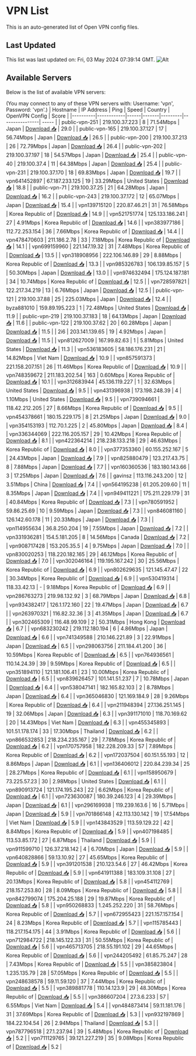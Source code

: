 # VPN List

This is an auto-generated list of Open VPN config files.

## Last Updated

This list was last updated on: Fri, 03 May 2024 07:39:14 GMT.
![Alt](https://repobeats.axiom.co/api/embed/186b98318ef1479477931607c1ad7d823f12451f.svg "Repobeats analytics image")

## Available Servers

Below is the list of available VPN servers:

(You may connect to any of these VPN servers with: Username: 'vpn', Password: 'vpn'.)
| Hostname | IP Address | Ping | Speed | Country | OpenVPN Config | Score |
|----------|------------|------|-------|---------|----------------| ----- |
| public-vpn-251 | 219.100.37.223 | 8 | 71.54Mbps | Japan | [Download 📥](./configs/server_0_JP.ovpn) | 29.0 |
| public-vpn-165 | 219.100.37.127 | 17 | 56.74Mbps | Japan | [Download 📥](./configs/server_1_JP.ovpn) | 26.5 |
| public-vpn-200 | 219.100.37.213 | 26 | 72.79Mbps | Japan | [Download 📥](./configs/server_2_JP.ovpn) | 26.4 |
| public-vpn-202 | 219.100.37.197 | 18 | 54.57Mbps | Japan | [Download 📥](./configs/server_3_JP.ovpn) | 25.4 |
| public-vpn-40 | 219.100.37.4 | 11 | 64.38Mbps | Japan | [Download 📥](./configs/server_4_JP.ovpn) | 25.4 |
| public-vpn-231 | 219.100.37.170 | 18 | 69.83Mbps | Japan | [Download 📥](./configs/server_5_JP.ovpn) | 19.7 |
| vpn641452897 | 67.187.233.125 | 19 | 33.29Mbps | United States | [Download 📥](./configs/server_6_US.ovpn) | 18.8 |
| public-vpn-71 | 219.100.37.25 | 21 | 64.28Mbps | Japan | [Download 📥](./configs/server_7_JP.ovpn) | 16.2 |
| public-vpn-243 | 219.100.37.172 | 12 | 65.07Mbps | Japan | [Download 📥](./configs/server_8_JP.ovpn) | 15.4 |
| vpn139715120 | 220.87.46.21 | 31 | 76.58Mbps | Korea Republic of | [Download 📥](./configs/server_9_KR.ovpn) | 14.9 |
| vpn521751774 | 125.133.186.241 | 27 | 4.91Mbps | Korea Republic of | [Download 📥](./configs/server_10_KR.ovpn) | 14.6 |
| vpn383977186 | 112.72.253.154 | 36 | 7.66Mbps | Korea Republic of | [Download 📥](./configs/server_11_KR.ovpn) | 14.4 |
| vpn478470603 | 211.186.2.78 | 33 | 7.18Mbps | Korea Republic of | [Download 📥](./configs/server_12_KR.ovpn) | 14.1 |
| vpn699159960 | 221.147.19.32 | 31 | 7.48Mbps | Korea Republic of | [Download 📥](./configs/server_13_KR.ovpn) | 13.5 |
| vpn318908956 | 222.106.146.89 | 29 | 8.88Mbps | Korea Republic of | [Download 📥](./configs/server_14_KR.ovpn) | 13.3 |
| vpn985326783 | 106.139.85.157 | 5 | 50.30Mbps | Japan | [Download 📥](./configs/server_15_JP.ovpn) | 13.0 |
| vpn974632494 | 175.124.187.181 | 34 | 10.74Mbps | Korea Republic of | [Download 📥](./configs/server_16_KR.ovpn) | 12.5 |
| vpn728597821 | 122.217.34.219 | 13 | 6.76Mbps | Japan | [Download 📥](./configs/server_17_JP.ovpn) | 12.5 |
| public-vpn-121 | 219.100.37.88 | 25 | 225.03Mbps | Japan | [Download 📥](./configs/server_18_JP.ovpn) | 12.4 |
| byza881010 | 159.89.195.223 | 1 | 72.48Mbps | United States | [Download 📥](./configs/server_19_US.ovpn) | 11.9 |
| public-vpn-219 | 219.100.37.183 | 18 | 64.13Mbps | Japan | [Download 📥](./configs/server_20_JP.ovpn) | 11.6 |
| public-vpn-122 | 219.100.37.62 | 20 | 60.28Mbps | Japan | [Download 📥](./configs/server_21_JP.ovpn) | 11.5 |
| 2i6 | 203.141.139.65 | 19 | 4.92Mbps | Japan | [Download 📥](./configs/server_22_JP.ovpn) | 11.5 |
| vpn812627009 | 167.99.82.63 | 1 | 5.81Mbps | United States | [Download 📥](./configs/server_23_US.ovpn) | 11.3 |
| vpn536183605 | 58.186.176.231 | 21 | 14.82Mbps | Viet Nam | [Download 📥](./configs/server_24_VN.ovpn) | 10.9 |
| vpn857591373 | 221.158.207.151 | 26 | 11.46Mbps | Korea Republic of | [Download 📥](./configs/server_25_KR.ovpn) | 10.9 |
| vpn748359672 | 211.183.202.54 | 163 | 0.60Mbps | Korea Republic of | [Download 📥](./configs/server_26_KR.ovpn) | 10.1 |
| vpn312683944 | 45.136.119.227 | 1 | 32.63Mbps | United States | [Download 📥](./configs/server_27_US.ovpn) | 9.5 |
| vpn431396938 | 173.198.248.39 | 4 | 1.10Mbps | United States | [Download 📥](./configs/server_28_US.ovpn) | 9.5 |
| vpn739094661 | 118.42.212.205 | 27 | 8.66Mbps | Korea Republic of | [Download 📥](./configs/server_29_KR.ovpn) | 9.5 |
| vpn454378661 | 180.15.229.175 | 8 | 21.25Mbps | Japan | [Download 📥](./configs/server_30_JP.ovpn) | 9.0 |
| vpn354153193 | 112.70.1.225 | 2 | 45.80Mbps | Japan | [Download 📥](./configs/server_31_JP.ovpn) | 8.4 |
| vpn336344069 | 222.116.205.157 | 29 | 10.42Mbps | Korea Republic of | [Download 📥](./configs/server_32_KR.ovpn) | 8.1 |
| vpn422364214 | 218.238.133.218 | 29 | 46.63Mbps | Korea Republic of | [Download 📥](./configs/server_33_KR.ovpn) | 8.0 |
| vpn377353360 | 60.155.252.167 | 5 | 24.43Mbps | Japan | [Download 📥](./configs/server_34_JP.ovpn) | 7.9 |
| vpn825880479 | 123.217.43.75 | 8 | 7.88Mbps | Japan | [Download 📥](./configs/server_35_JP.ovpn) | 7.7 |
| vpn160360536 | 183.180.143.66 | 3 | 17.25Mbps | Japan | [Download 📥](./configs/server_36_JP.ovpn) | 7.6 |
| gavinsz | 113.116.243.200 | 12 | 3.51Mbps | China | [Download 📥](./configs/server_37_CN.ovpn) | 7.4 |
| vpn564195238 | 61.205.209.60 | 11 | 8.35Mbps | Japan | [Download 📥](./configs/server_38_JP.ovpn) | 7.4 |
| vpn949411221 | 175.211.229.179 | 31 | 40.84Mbps | Korea Republic of | [Download 📥](./configs/server_39_KR.ovpn) | 7.3 |
| vpn780591952 | 59.86.25.69 | 10 | 9.59Mbps | Japan | [Download 📥](./configs/server_40_JP.ovpn) | 7.3 |
| vpn846081160 | 126.142.60.178 | 11 | 20.33Mbps | Japan | [Download 📥](./configs/server_41_JP.ovpn) | 7.3 |
| vpn114955634 | 36.8.250.204 | 19 | 7.55Mbps | Japan | [Download 📥](./configs/server_42_JP.ovpn) | 7.2 |
| vpn331936281 | 154.5.181.205 | 8 | 14.56Mbps | Canada | [Download 📥](./configs/server_43_CA.ovpn) | 7.2 |
| vpn908717428 | 153.205.35.5 | 4 | 9.75Mbps | Japan | [Download 📥](./configs/server_44_JP.ovpn) | 7.0 |
| vpn830020253 | 118.220.182.165 | 29 | 46.12Mbps | Korea Republic of | [Download 📥](./configs/server_45_KR.ovpn) | 7.0 |
| vpn302046164 | 119.195.167.242 | 30 | 25.56Mbps | Korea Republic of | [Download 📥](./configs/server_46_KR.ovpn) | 6.9 |
| vpn802629635 | 121.145.47.47 | 22 | 30.34Mbps | Korea Republic of | [Download 📥](./configs/server_47_KR.ovpn) | 6.9 |
| vpn530419314 | 118.33.42.13 | - | 9.18Mbps | Korea Republic of | [Download 📥](./configs/server_48_KR.ovpn) | 6.9 |
| vpn286763273 | 219.98.132.92 | 3 | 68.79Mbps | Japan | [Download 📥](./configs/server_49_JP.ovpn) | 6.8 |
| vpn934382417 | 126.1.172.160 | 22 | 19.47Mbps | Japan | [Download 📥](./configs/server_50_JP.ovpn) | 6.7 |
| vpn263970321 | 116.82.32.36 | 3 | 41.35Mbps | Japan | [Download 📥](./configs/server_51_JP.ovpn) | 6.7 |
| vpn302465309 | 116.48.99.109 | 2 | 50.31Mbps | Hong Kong | [Download 📥](./configs/server_52_HK.ovpn) | 6.7 |
| vpn683230242 | 219.112.180.194 | 6 | 4.86Mbps | Japan | [Download 📥](./configs/server_53_JP.ovpn) | 6.6 |
| vpn741349588 | 210.146.221.89 | 3 | 22.91Mbps | Japan | [Download 📥](./configs/server_54_JP.ovpn) | 6.5 |
| vpn298063756 | 211.184.41.200 | 36 | 10.59Mbps | Korea Republic of | [Download 📥](./configs/server_55_KR.ovpn) | 6.5 |
| vpn764936561 | 110.14.24.39 | 39 | 9.59Mbps | Korea Republic of | [Download 📥](./configs/server_56_KR.ovpn) | 6.5 |
| vpn351894110 | 121.181.106.41 | 23 | 10.00Mbps | Korea Republic of | [Download 📥](./configs/server_57_KR.ovpn) | 6.5 |
| vpn839626457 | 101.141.51.237 | 7 | 10.78Mbps | Japan | [Download 📥](./configs/server_58_JP.ovpn) | 6.4 |
| vpn538047141 | 182.165.82.103 | 2 | 8.78Mbps | Japan | [Download 📥](./configs/server_59_JP.ovpn) | 6.4 |
| vpn365046830 | 121.169.184.9 | 28 | 9.26Mbps | Korea Republic of | [Download 📥](./configs/server_60_KR.ovpn) | 6.4 |
| vpn211948394 | 27.136.251.145 | 19 | 32.06Mbps | Japan | [Download 📥](./configs/server_61_JP.ovpn) | 6.3 |
| vpn391171010 | 118.70.169.62 | 20 | 14.43Mbps | Viet Nam | [Download 📥](./configs/server_62_VN.ovpn) | 6.3 |
| vpn455345893 | 101.51.178.174 | 33 | 17.30Mbps | Thailand | [Download 📥](./configs/server_63_TH.ovpn) | 6.2 |
| vpn866532853 | 218.234.235.167 | 29 | 7.78Mbps | Korea Republic of | [Download 📥](./configs/server_64_KR.ovpn) | 6.2 |
| vpn170757958 | 182.228.209.33 | 57 | 7.89Mbps | Korea Republic of | [Download 📥](./configs/server_65_KR.ovpn) | 6.2 |
| vpn172037504 | 60.151.55.193 | 12 | 8.86Mbps | Japan | [Download 📥](./configs/server_66_JP.ovpn) | 6.1 |
| vpn136406012 | 220.84.239.34 | 25 | 28.27Mbps | Korea Republic of | [Download 📥](./configs/server_67_KR.ovpn) | 6.1 |
| vpn158950679 | 73.225.57.23 | 30 | 2.98Mbps | United States | [Download 📥](./configs/server_68_US.ovpn) | 6.1 |
| vpn890913724 | 121.174.195.243 | 22 | 6.62Mbps | Korea Republic of | [Download 📥](./configs/server_69_KR.ovpn) | 6.1 |
| vpn723630087 | 180.39.246.123 | 4 | 29.39Mbps | Japan | [Download 📥](./configs/server_70_JP.ovpn) | 6.1 |
| vpn296169938 | 119.239.163.6 | 16 | 5.71Mbps | Japan | [Download 📥](./configs/server_71_JP.ovpn) | 5.9 |
| vpn701866148 | 42.113.130.142 | 19 | 17.54Mbps | Viet Nam | [Download 📥](./configs/server_72_VN.ovpn) | 5.9 |
| vpn143843529 | 113.59.129.22 | 42 | 8.84Mbps | Korea Republic of | [Download 📥](./configs/server_73_KR.ovpn) | 5.9 |
| vpn407198485 | 113.53.85.172 | 27 | 6.87Mbps | Thailand | [Download 📥](./configs/server_74_TH.ovpn) | 5.9 |
| vpn911599710 | 126.37.218.142 | 4 | 6.70Mbps | Japan | [Download 📥](./configs/server_75_JP.ovpn) | 5.9 |
| vpn640828866 | 59.13.10.92 | 27 | 45.65Mbps | Korea Republic of | [Download 📥](./configs/server_76_KR.ovpn) | 5.9 |
| vpn391201538 | 210.123.54.6 | 27 | 46.42Mbps | Korea Republic of | [Download 📥](./configs/server_77_KR.ovpn) | 5.9 |
| vpn641911388 | 183.109.31.108 | 27 | 20.13Mbps | Korea Republic of | [Download 📥](./configs/server_78_KR.ovpn) | 5.8 |
| vpn454112769 | 218.157.253.80 | 28 | 8.09Mbps | Korea Republic of | [Download 📥](./configs/server_79_KR.ovpn) | 5.8 |
| vpn842799074 | 175.204.25.188 | 29 | 19.87Mbps | Korea Republic of | [Download 📥](./configs/server_80_KR.ovpn) | 5.8 |
| vpn950268833 | 1.245.252.220 | 31 | 58.76Mbps | Korea Republic of | [Download 📥](./configs/server_81_KR.ovpn) | 5.7 |
| vpn672955423 | 221.157.157.154 | 24 | 8.23Mbps | Korea Republic of | [Download 📥](./configs/server_82_KR.ovpn) | 5.7 |
| vpn115785443 | 118.217.154.175 | 44 | 3.91Mbps | Korea Republic of | [Download 📥](./configs/server_83_KR.ovpn) | 5.6 |
| vpn712984722 | 218.145.122.33 | 31 | 50.55Mbps | Korea Republic of | [Download 📥](./configs/server_84_KR.ovpn) | 5.6 |
| vpn465713705 | 218.55.191.102 | 29 | 44.65Mbps | Korea Republic of | [Download 📥](./configs/server_85_KR.ovpn) | 5.6 |
| vpn244205492 | 61.85.75.247 | 28 | 7.43Mbps | Korea Republic of | [Download 📥](./configs/server_86_KR.ovpn) | 5.5 |
| vpn385823804 | 1.235.135.79 | 28 | 57.05Mbps | Korea Republic of | [Download 📥](./configs/server_87_KR.ovpn) | 5.5 |
| vpn248638578 | 59.11.59.120 | 37 | 7.44Mbps | Korea Republic of | [Download 📥](./configs/server_88_KR.ovpn) | 5.5 |
| vpn389881778 | 110.14.123.9 | 29 | 48.30Mbps | Korea Republic of | [Download 📥](./configs/server_89_KR.ovpn) | 5.5 |
| vpn386607204 | 27.3.6.233 | 57 | 6.55Mbps | Viet Nam | [Download 📥](./configs/server_90_VN.ovpn) | 5.4 |
| vpn484873414 | 59.11.181.176 | 31 | 37.69Mbps | Korea Republic of | [Download 📥](./configs/server_91_KR.ovpn) | 5.3 |
| vpn932197869 | 184.22.104.54 | 26 | 2.94Mbps | Thailand | [Download 📥](./configs/server_92_TH.ovpn) | 5.3 |
| vpn787796518 | 27.1.237.94 | 39 | 5.48Mbps | Korea Republic of | [Download 📥](./configs/server_93_KR.ovpn) | 5.2 |
| vpn711129765 | 39.121.227.219 | 35 | 9.08Mbps | Korea Republic of | [Download 📥](./configs/server_94_KR.ovpn) | 5.2 |
